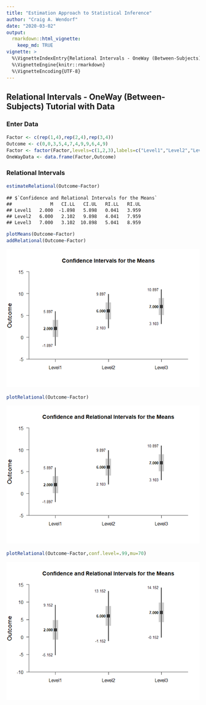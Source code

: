 ```yaml
---
title: "Estimation Approach to Statistical Inference"
author: "Craig A. Wendorf"
date: "2020-03-02"
output: 
  rmarkdown::html_vignette:
    keep_md: TRUE
vignette: >
  %\VignetteIndexEntry{Relational Intervals - OneWay (Between-Subjects) Tutorial with Data}
  %\VignetteEngine{knitr::rmarkdown}
  %\VignetteEncoding{UTF-8}
---
```






## Relational Intervals - OneWay (Between-Subjects) Tutorial with Data

### Enter Data


```r
Factor <- c(rep(1,4),rep(2,4),rep(3,4))
Outcome <- c(0,0,3,5,4,7,4,9,9,6,4,9)
Factor <- factor(Factor,levels=c(1,2,3),labels=c("Level1","Level2","Level3"))
OneWayData <- data.frame(Factor,Outcome)
```

### Relational Intervals


```r
estimateRelational(Outcome~Factor)
```

```
## $`Confidence and Relational Intervals for the Means`
##              M   CI.LL   CI.UL   RI.LL   RI.UL
## Level1   2.000  -1.898   5.898   0.041   3.959
## Level2   6.000   2.102   9.898   4.041   7.959
## Level3   7.000   3.102  10.898   5.041   8.959
```


```r
plotMeans(Outcome~Factor)
addRelational(Outcome~Factor)
```

![](figures/OneWay-RelationalA-1.png)<!-- -->


```r
plotRelational(Outcome~Factor)
```

![](figures/OneWay-RelationalB-1.png)<!-- -->


```r
plotRelational(Outcome~Factor,conf.level=.99,mu=70)
```

![](figures/OneWay-RelationalC-1.png)<!-- -->
